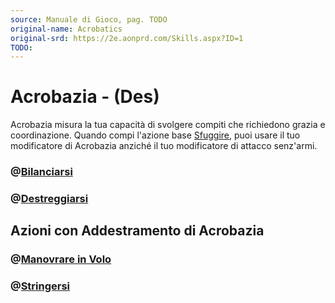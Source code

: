 ```yaml
---
source: Manuale di Gioco, pag. TODO
original-name: Acrobatics
original-srd: https://2e.aonprd.com/Skills.aspx?ID=1
TODO:
---
```


# Acrobazia - (Des)

Acrobazia misura la tua capacità di svolgere compiti che richiedono grazia e
coordinazione. Quando compi l'azione base [Sfuggire](/azioni/base/sfuggire),
puoi usare il tuo modificatore di Acrobazia anziché il tuo modificatore di
attacco senz'armi.

### @[Bilanciarsi](/azioni/abilita/bilanciarsi)

### @[Destreggiarsi](/azioni/abilita/destreggiarsi)

## Azioni con Addestramento di Acrobazia

### @[Manovrare in Volo](/azioni/abilita/manovrare-in-volo)

### @[Stringersi](/azioni/abilita/stringersi)
